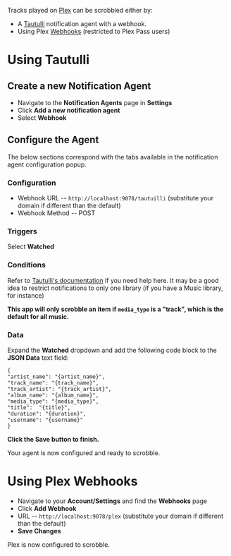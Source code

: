 Tracks played on [Plex](https://plex.tv/) can be scrobbled either by:
 * A [Tautulli](https://tautulli.com/) notification agent with a webhook.
 * Using Plex [Webhooks](https://support.plex.tv/articles/115002267687-webhooks) (restricted to Plex Pass users)

# Using Tautulli

## Create a new Notification Agent

* Navigate to the **Notification Agents** page in **Settings**
* Click **Add a new notification agent**
* Select **Webhook**

## Configure the Agent

The below sections correspond with the tabs available in the notification agent configuration popup.

### Configuration
* Webhook URL -- `http://localhost:9078/tautuilli` (substitute your domain if different than the default)
* Webhook Method -- POST

### Triggers

Select **Watched**

### Conditions

Refer to [Tautulli's documentation](https://github.com/Tautulli/Tautulli-Wiki/wiki/Custom-Notification-Conditions) if you need help here. It may be a good idea to restrict notifications to only one library (if you have a Music library, for instance)

**This app will only scrobble an item if `media_type` is a "track", which is the default for all music.**

### Data

Expand the **Watched** dropdown and add the following code block to the **JSON Data** text field:

```
{
"artist_name": "{artist_name}",
"track_name": "{track_name}",
"track_artist": "{track_artist}",
"album_name": "{album_name}",
"media_type": "{media_type}",
"title":  "{title}",
"duration": "{duration}",
"username": "{username}"
}
```

**Click the Save button to finish.**

Your agent is now configured and ready to scrobble.

# Using Plex Webhooks

* Navigate to your **Account/Settings** and find the **Webhooks** page
* Click **Add Webhook**
* URL -- `http://localhost:9078/plex` (substitute your domain if different than the default)
* **Save Changes**

Plex is now configured to scrobble.
